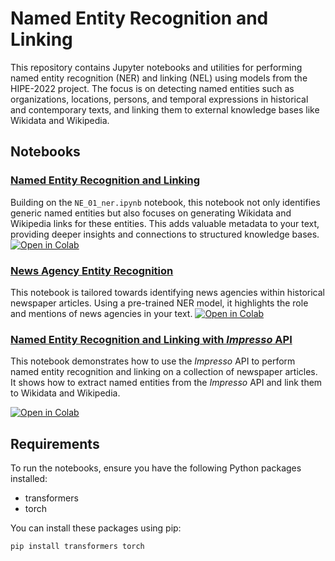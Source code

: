 # Named Entity Recognition and Linking

This repository contains Jupyter notebooks and utilities for performing named entity recognition (NER) and linking (NEL) using models from the HIPE-2022 project. The focus is on detecting named entities such as organizations, locations, persons, and temporal expressions in historical and contemporary texts, and linking them to external knowledge bases like Wikidata and Wikipedia.

## Notebooks

### [Named Entity Recognition and Linking](annotation_NERC_EL_HF.ipynb)
Building on the `NE_01_ner.ipynb` notebook, this notebook not only identifies generic named entities but also focuses on generating Wikidata and Wikipedia links for these entities. This adds valuable metadata to your text, providing deeper insights and connections to structured knowledge bases.
[![Open in Colab](https://colab.research.google.com/assets/colab-badge.svg)](https://colab.research.google.com/github/impresso/impresso-datalab-notebooks/blob/main/2-entity/annotation_NERC_EL_HF.ipynb?copy=true)

### [News Agency Entity Recognition](annotation_newsagencies.ipynb)
This notebook is tailored towards identifying news agencies within historical newspaper articles. Using a pre-trained NER model, it highlights the role and mentions of news agencies in your text.
[![Open in Colab](https://colab.research.google.com/assets/colab-badge.svg)](https://colab.research.google.com/github/impresso/impresso-datalab-notebooks/blob/main/entity/annotation_newsagencies.ipynb?copy=true)

### [Named Entity Recognition and Linking with _Impresso_ API](annotation_NERC_EL_impresso_services.ipynb)
This notebook demonstrates how to use the _Impresso_ API to perform named entity recognition and linking on a collection of newspaper articles. It shows how to extract named entities from the _Impresso_ API and link them to Wikidata and Wikipedia.

[![Open in Colab](https://colab.research.google.com/assets/colab-badge.svg)](https://colab.research.google.com/github/impresso/impresso-datalab-notebooks/blob/main/2-entity/annotation_NERC_EL_impresso_services.ipynb?copy=true)


## Requirements

To run the notebooks, ensure you have the following Python packages installed:

- transformers
- torch


You can install these packages using pip:

```bash
pip install transformers torch 
```
